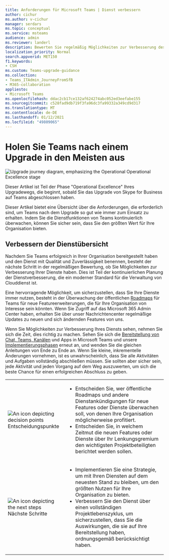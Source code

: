 ```yaml
---
title: Anforderungen für Microsoft Teams | Dienst verbessern
author: cichur
ms.author: v-cichur
manager: serdars
ms.topic: conceptual
ms.service: msteams
audience: admin
ms.reviewer: landerl
description: Bewerten Sie regelmäßig Möglichkeiten zur Verbesserung des Teams-Diensts, nachdem Sie ein Upgrade durchführen, überwachen Sie die Teams-Roadmap auf interessante Featureerweiterungen.
localization_priority: Normal
search.appverid: MET150
f1.keywords:
- CSH
ms.custom: Teams-upgrade-guidance
ms.collection:
- Teams_ITAdmin_JourneyFromSfB
- M365-collaboration
appliesto:
- Microsoft Teams
ms.openlocfilehash: ddac2cb17ce132af624274abc052ed3eefabe155
ms.sourcegitcommit: c528fad9db719f3fa96dc3fa99332a349cd9d317
ms.translationtype: MT
ms.contentlocale: de-DE
ms.lasthandoff: 01/12/2021
ms.locfileid: "49809065"
---
```

# <a name="get-the-most-out-of-teams-after-upgrading"></a>Holen Sie Teams nach einem Upgrade in den Meisten aus

![Upgrade journey diagram, emphasizing the Operational Operational Excellence stage](media/upgrade-banner-op-excellence.png "Phasen des Upgradewegs, mit Betonung auf der Operational -2010-Phase")

Dieser Artikel ist Teil der Phase "Operational Excellence" Ihres Upgradewegs, die beginnt, sobald Sie das Upgrade von Skype for Business auf Teams abgeschlossen haben.

Dieser Artikel bietet eine Übersicht über die Anforderungen, die erforderlich sind, um Teams nach dem Upgrade so gut wie immer zum Einsatz zu erhalten. Indem Sie die Dienstfunktionen von Teams kontinuierlich überwachen, können Sie sicher sein, dass Sie den größten Wert für Ihre Organisation bieten.

## <a name="enhance-your-service-overview"></a>Verbessern der Dienstübersicht

Nachdem Sie Teams erfolgreich in Ihrer Organisation bereitgestellt haben und den Dienst mit Qualität und Zuverlässigkeit benennen, besteht der nächste Schritt in der regelmäßigen Bewertung, ob Sie Möglichkeiten zur Verbesserung Ihrer Dienste haben. Dies ist Teil der kontinuierlichen Planung der Dienstverbesserung, die ein moderner Standard für die Verwaltung von Clouddienst ist.

Eine hervorragende Möglichkeit, um sicherzustellen, dass Sie Ihre Dienste immer nutzen, besteht in der Überwachung der öffentlichen [Roadmaps](https://products.office.com/business/office-365-roadmap?filters=microsoft%20teams) für Teams für neue Featureerweiterungen, die für Ihre Organisation von Interesse sein könnten. Wenn Sie Zugriff auf das Microsoft 365 Admin Center haben, erhalten Sie über unser Nachrichtencenter regelmäßige Updates zu neuen und sich ändernden Features von uns.

Wenn Sie Möglichkeiten zur Verbesserung Ihres Diensts sehen, nehmen Sie sich die Zeit, dies richtig zu machen. Sehen Sie sich die [Bereitstellung von Chat, Teams, Kanälen](deploy-chat-teams-channels-microsoft-teams-landing-page.md) und Apps in Microsoft Teams und unsere [Implementierungsphasen](deploy-chat-teams-channels-microsoft-teams-landing-page.md) erneut an, und wenden Sie die gleichen Anleitungen von Ende zu Ende an. Wenn Sie kleine, inkrementelle Änderungen vornehmen, ist es unwahrscheinlich, dass Sie alle Aktivitäten und Aufgaben vollständig abschließen müssen. Sie sollten aber sicher sein, jede Aktivität und jeden Vorgang auf dem Weg auszuwerten, um sich die beste Chance für einen erfolgreichen Abschluss zu geben.

<table>
<tr><td><img src="media/audio_conferencing_image7.png" alt="An icon depicting decision points"/> <br/>Entscheidungspunkte</td><td><ul><li>Entscheiden Sie, wer öffentliche Roadmaps und andere Dienstankündigungen für neue Features oder Dienste überwachen soll, von denen Ihre Organisation möglicherweise profitiert.</li><li>Entscheiden Sie, in welchem Zeitmut die neuen Features oder Dienste über Ihr Lenkungsgremium den wichtigsten Projektbeteiligten berichtet werden sollen.</li></ul></td></tr>
<tr><td><img src="media/audio_conferencing_image9.png" alt="An icon depicting the next steps"/><br/>Nächste Schritte</td><td><ul><li>Implementieren Sie eine Strategie, um mit Ihren Diensten auf dem neuesten Stand zu bleiben, um den größten Nutzen für Ihre Organisation zu bieten.</li><li>Verbessern Sie den Dienst über einen vollständigen Projektlebenszyklus, um sicherzustellen, dass Sie die Auswirkungen, die sie auf Ihre Bereitstellung haben, ordnungsgemäß berücksichtigt haben.</li></ul></td></tr>
</table>
